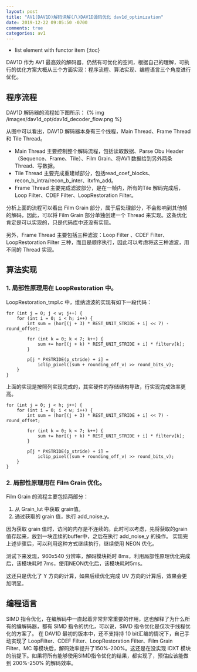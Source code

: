 ```yaml
---
layout: post
title: "AV1(DAV1D)解码详解(八)DAV1D源码优化 dav1d_optimization"
date: 2019-12-22 09:05:50 -0700
comments: true
categories: av1
---
```


* list element with functor item
{:toc}

DAV1D 作为 AV1 最高效的解码器，仍然有可优化的空间，根据自己的理解，可执行的优化方案大概从三个方面实现：程序流程、算法实现、编程语言三个角度进行优化。

<!--more-->

## 程序流程

DAV1D  解码器的流程如下图所示：
{% img /images/dav1d_opt/dav1d_decoder_flow.png %}

从图中可以看出，DAV1D 解码器本身有三个线程，Main Thread、Frame Thread 和 Tile Thread。

* Main Thread 主要控制整个解码流程，包括读取数据、Parse Obu Header（Sequence、Frame、Tile）、Film Grain、将AV1 数据给到另外两条 Thread、写数据。
* Tile Thread 主要完成重建帧部分，包括read_coef_blocks、recon_b_intra/recon_b_inter、itxfm_add。
* Frame Thread 主要完成滤波部分，是在一帧内，所有的Tile 解码完成后，Loop Filter、CDEF Filter、LoopRestoration Filter。

分析上面的流程可以看出 Film Grain 部分，属于后处理部分，不会影响到其他帧的解码，因此，可以将 Film Grain 部分单独创建一个 Thread 来实现。这条优化肯定是可以实现的，只是代码库中还没有实现。

另外，Frame Thread 主要包括三种滤波：Loop Filter 、CDEF Filter、LoopRestoration Filter 三种，而且是顺序执行，因此可以考虑将这三种滤波，用不同的 Thread 实现。

## 算法实现

### 1. 局部性原理用在 LoopRestoration 中。

LoopRestoration_tmpl.c 中，维纳滤波的实现有如下一段代码：

```
for (int j = 0; j < w; j++) {
    for (int i = 0; i < h; i++) {
        int sum = (hor[(j + 3) * REST_UNIT_STRIDE + i] << 7) - round_offset;

        for (int k = 0; k < 7; k++) {
            sum += hor[(j + k) * REST_UNIT_STRIDE + i] * filterv[k];
        }

        p[j * PXSTRIDE(p_stride) + i] = 
            iclip_pixel((sum + rounding_off_v) >> round_bits_v);
    }
}
```

上面的实现是按照列实现完成的，其实硬件的存储结构导致，行实现完成效率更高。

```
for (int j = 0; j < h; j++) {
    for (int i = 0; i < w; i++) {
        int sum = (hor[(j + 3) * REST_UNIT_STRIDE + i] << 7) - round_offset;

        for (int k = 0; k < 7; k++) {
            sum += hor[(j + k) * REST_UNIT_STRIDE + i] * filterv[k];
        }

        p[j * PXSTRIDE(p_stride) + i] = 
            iclip_pixel((sum + rounding_off_v) >> round_bits_v);
    }
}
```
### 2. 局部性原理用在 Film Grain 优化。

Film Grain 的流程主要包括两部分：

1. 从 Grain_lut 中获取 grain值。
2. 通过获取的 grain 值，执行 add_noise_y。

因为获取 grain 值时，访问的内存是不连续的。此时可以考虑，先将获取的grain 值存起来，放到一块连续的buffer中，之后在执行 add_noise_y 的操作。
实现完上述步骤后，可以利用这种方式继续执行，继续使用 NEON 优化。

测试下来发现，960x540 分辨率，解码模块耗时 8ms，利用局部性原理优化完成后，该模块耗时 7ms，使用NEON优化后，该模块耗时5ms。

这还只是优化了 Y 方向的计算，如果后续优化完成 UV 方向的计算后，效果会更加明显。

## 编程语言

SIMD 指令优化，在编解码中一直起着非常非常重要的作用，这也解释了为什么所有的编解码器，都有 SIMD 指令的优化，可以说，SIMD 指令优化是仅次于线程优化的方案了。
在 DAV1D 最初的版本中，还不支持持 10 bit汇编的情况下，自己手动实现了 LoopFilter、CDEF Filter、LoopRestoration Filter、Film Grain Filter、MC 等模块后，解码效率提升了150%-200%。这还是在没实现 IDXT 模块的前提下。如果将所有能够使用SIMD指令优化的结果，都实现了，预估应该能做到 200%-250% 的解码效率。

